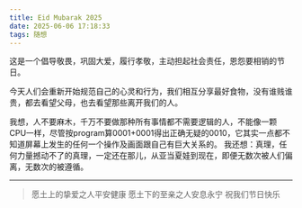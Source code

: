 ```yaml
---
title: Eid Mubarak 2025
date: 2025-06-06 17:18:33
tags: 随想
---
```


这是一个倡导敬畏，巩固大爱，履行孝敬，主动担起社会责任，恩怨要相销的节日。

今天人们会重新开始规范自己的心灵和行为，我们相互分享最好食物，没有谁贱谁贵，都去看望父母，也去看望那些离开我们的人。

我想，人不要麻木，千万不要做那种所有事情都不需要逻辑的人，不能像一颗CPU一样，尽管按program算0001+0001得出正确无疑的0010，它其实一点都不知道屏幕上发生的任何一个操作及画面跟自己有巨大关系的。
	我还想：真理，任何力量撼动不了的真理，一定还在那儿，从亚当夏娃到现在，即便无数次被人们偏离，无数次的被遵循。



---



> 愿土上的挚爱之人平安健康 
> 愿土下的至亲之人安息永宁
> 祝我们节日快乐
